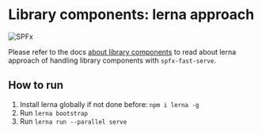 # Library components: lerna approach

![SPFx](https://img.shields.io/badge/SPFx-1.14.0-green.svg)

Please refer to the docs [about library components](../../../docs/LibraryComponents.md) to read about lerna approach of handling library components with `spfx-fast-serve`.

## How to run

1. Install lerna globally if not done before: `npm i lerna -g`
2. Run `lerna bootstrap`
3. Run `lerna run --parallel serve`
